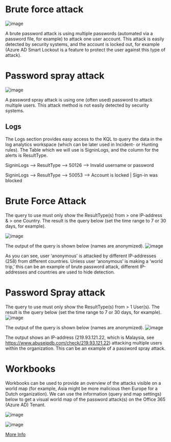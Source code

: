 # Brute force attack

![image](https://user-images.githubusercontent.com/89901373/236691579-0459dafd-8123-4a3e-8b39-9ca128eb4488.png)


A brute password attack is using multiple passwords (automated via a password file, for example) to attack one user account. This attack is easily detected by security systems, and the account is locked out, for example (Azure AD Smart Lockout is a feature to protect the user against this type of attack).

# Password spray attack
![image](https://user-images.githubusercontent.com/89901373/236691601-c91b59ed-7875-41e7-9bec-4a618dcb9eb8.png)

A password spray attack is using one (often used) password to attack multiple users. This attack method is not easily detected by security systems.

## Logs
The Logs section provides easy access to the KQL to query the data in the log analytics workspace (which can be later used in Incident- or Hunting rules). The Table which we will use is SigninLogs, and the column for the alerts is ResultType.


SigninLogs -->	ResultType -->	50126 -->	Invalid username or password

SigninLogs -->	ResultType	--> 50053	--> Account is locked | Sign-in was blocked

# Brute Force Attack

The query to use must only show the ResultType(s) from > one IP-address & > one Country. The result is the query below (set the time range to 7 or 30 days, for example).

![image](https://user-images.githubusercontent.com/89901373/236691560-91336805-7188-4692-8d4a-c276ef9b1bff.png)

The output of the query is shown below (names are anonymized).
![image](https://user-images.githubusercontent.com/89901373/236691652-4d63eb8b-d889-4eec-b010-f5260bba7468.png)

As you can see, user ‘anonymous’ is attacked by different IP-addresses (258) from different countries. Unless user ‘anonymous’ is making a ‘world trip,’ this can be an example of brute password attack, different IP-addresses and countries are used to hide detection.

# Password Spray attack

The query to use must only show the ResultType(s) from > 1 User(s). The result is the query below (set the time range to 7 or 30 days, for example).
![image](https://user-images.githubusercontent.com/89901373/236691699-77ddb925-8719-484f-ac68-c931ad92669a.png)

The output of the query is shown below (names are anonymized).
![image](https://user-images.githubusercontent.com/89901373/236691709-f50730d4-9211-4708-bd65-ce2564e35147.png)

The output shows an IP-address (219.93.121.22, which is Malaysia, see https://www.abuseipdb.com/check/219.93.121.22) attacking multiple users within the organization. This can be an example of a password spray attack.

# Workbooks
Workbooks can be used to provide an overview of the attacks visible on a world map (for example, Asia might be more malicious then Europe for a Dutch organization). We can use the information (query and map settings) below to get a visual world map of the password attack(s) on the Office 365 (Azure AD) Tenant.

![image](https://user-images.githubusercontent.com/89901373/236691759-4e90f5f3-abaa-4d28-bb0c-50f289f7f0fd.png)

![image](https://user-images.githubusercontent.com/89901373/236691782-d1b35bda-5d14-434c-8fa8-fef0bc9e583b.png)

[More Info](https://www.inspark.nl/brute-force-vs-password-spray-attack-in-azure-sentinel/)

